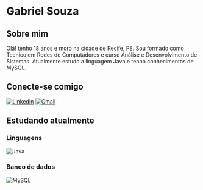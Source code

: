 # Gabriel Souza

## Sobre mim
 Olá! tenho 18 anos e moro na cidade de Recife, PE. Sou formado como Tecnico em Redes de Computadores e curso Análise e Desenvolvimento de Sistemas. Atualmente estudo a linguagem Java e tenho conhecimentos de MySQL.

## Conecte-se comigo
[![LinkedIn](https://img.shields.io/badge/linkedin-%230077B5.svg?style=for-the-badge&logo=linkedin&logoColor=white)](www.linkedin.com/in/gabriel-dev-souza)
[![Gmail](https://img.shields.io/badge/Gmail-333333?style=for-the-badge&logo=gmail&logoColor=red)](mailto:gabriel123.souza06@gmail.com) 

## Estudando atualmente

### Linguagens
 ![Java](https://img.shields.io/badge/Java-%23ED8B00.svg??style=for-the-badge&logo=openjdk&logoColor=white)

### Banco de dados
![MySQL](https://img.shields.io/badge/MySQL-00000F?style=for-the-badge&logo=mysql&logoColor=white)

